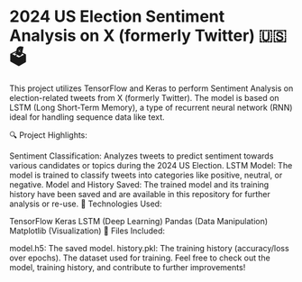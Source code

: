 # 2024 US Election Sentiment Analysis on X (formerly Twitter) 🇺🇸🗳️

This project utilizes TensorFlow and Keras to perform Sentiment Analysis on election-related tweets from X (formerly Twitter). The model is based on LSTM (Long Short-Term Memory), a type of recurrent neural network (RNN) ideal for handling sequence data like text.

🔍 Project Highlights:

Sentiment Classification: Analyzes tweets to predict sentiment towards various candidates or topics during the 2024 US Election.
LSTM Model: The model is trained to classify tweets into categories like positive, neutral, or negative.
Model and History Saved: The trained model and its training history have been saved and are available in this repository for further analysis or re-use.
🔧 Technologies Used:

TensorFlow
Keras
LSTM (Deep Learning)
Pandas (Data Manipulation)
Matplotlib (Visualization)
📂 Files Included:

model.h5: The saved model.
history.pkl: The training history (accuracy/loss over epochs).
The dataset used for training.
Feel free to check out the model, training history, and contribute to further improvements!

